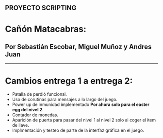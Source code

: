 ## **PROYECTO SCRIPTING**
# Cañón Matacabras:

Por Sebastián Escobar, Miguel Muñoz y Andres Juan
---------------------


---------------------

# Cambios entrega 1 a entrega 2:
- Patalla de perdió funcional.
- Uso de corutinas para mensajes a lo largo del juego.
- Power up de inmunidad implementado **Por ahora solo para el easter egg del nivel 2**.
- Contador de monedas.
- Aparición de puerta para pasar del nivel 1 al nivel 2 solo al coger el item de llave.
- Implmentación y testeo de parte de la interfaz gráfica en el juego.